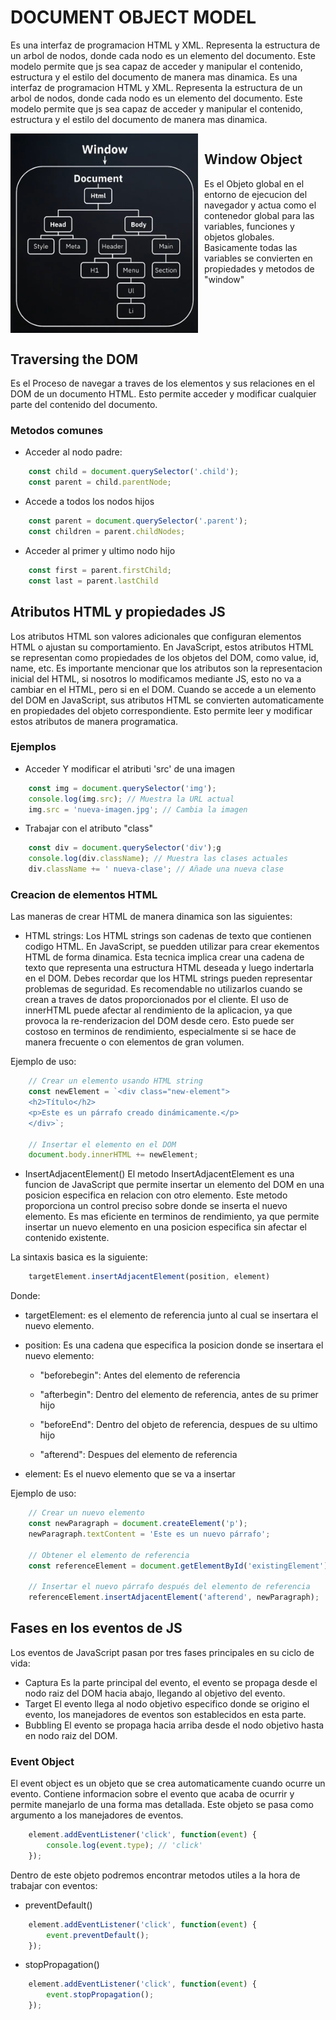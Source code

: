 # DOCUMENT OBJECT MODEL
Es una interfaz de programacion HTML y XML. Representa la estructura de un arbol de nodos, donde cada nodo es un elemento del documento. Este modelo permite que js sea capaz de acceder y manipular el contenido, estructura y el estilo del documento de manera mas dinamica.
Es una interfaz de programacion HTML y XML. Representa la estructura de un arbol de nodos, donde cada nodo es un elemento del documento. Este modelo permite que js sea capaz de acceder y manipular el contenido, estructura y el estilo del documento de manera mas dinamica.


<div style="display: flex; gap: 10px;">
    <img src="image.png" alt="alt text" width="300"/>
    <div>
        <h2>Window Object</h2>
        <p>Es el Objeto global en el entorno de ejecucion del navegador y actua como el contenedor global para las variables, funciones y objetos globales. Basicamente todas las variables se convierten en propiedades y metodos de "window"</p>
    </div>
</div>

## Traversing the DOM
Es el Proceso de navegar a traves de los elementos y sus relaciones en el DOM de un documento HTML. Esto permite acceder y modificar cualquier parte del contenido del documento.

### Metodos comunes
- Acceder al nodo padre:
``` javascript
    const child = document.querySelector('.child');
    const parent = child.parentNode;  
```

- Accede a todos los nodos hijos
``` javascript
    const parent = document.querySelector('.parent');
    const children = parent.childNodes;
```

- Acceder al primer y ultimo nodo hijo
``` javascript
    const first = parent.firstChild;
    const last = parent.lastChild
```

## Atributos HTML y propiedades JS
Los atributos HTML son valores adicionales que configuran elementos HTML o ajustan su comportamiento. En JavaScript, estos atributos HTML se representan como propiedades de los objetos del DOM, como value, id, name, etc. Es importante mencionar que los atributos son la representacion inicial del HTML, si nosotros lo modificamos mediante JS, esto no va a cambiar en el HTML, pero si en el DOM.
Cuando se accede a un elemento del DOM en JavaScript, sus atributos HTML se convierten automaticamente en propiedades del objeto correspondiente. Esto permite leer y modificar estos atributos de manera programatica.

### Ejemplos
- Acceder Y modificar el atributi 'src' de una imagen 
``` javascript
    const img = document.querySelector('img');
    console.log(img.src); // Muestra la URL actual
    img.src = 'nueva-imagen.jpg'; // Cambia la imagen
```
- Trabajar con el atributo "class"
``` javascript
    const div = document.querySelector('div');g
    console.log(div.className); // Muestra las clases actuales
    div.className += ' nueva-clase'; // Añade una nueva clase
```

### Creacion de elementos HTML
Las maneras de crear HTML de manera dinamica son las siguientes:
- HTML strings:
Los HTML strings son cadenas de texto que contienen codigo HTML. En JavaScript, se puedden utilizar para crear ekementos HTML de forma dinamica. Esta tecnica implica crear una cadena de texto que representa una estructura HTML deseada y luego indertarla en el DOM.
Debes recordar que los HTML strings pueden representar problemas de seguridad. Es recomendable no utilizarlos cuando se crean a traves de datos proporcionados por el cliente. El uso de innerHTML puede afectar al rendimiento de la aplicacion, ya que provoca la re-renderizacion del DOM desde cero. Esto puede ser costoso en terminos de rendimiento, especialmente si se hace de manera frecuente o con elementos de gran volumen.

Ejemplo de uso:   
``` javascript
    // Crear un elemento usando HTML string
    const newElement = `<div class="new-element">
    <h2>Título</h2>
    <p>Este es un párrafo creado dinámicamente.</p>
    </div>`;

    // Insertar el elemento en el DOM
    document.body.innerHTML += newElement;
```

- InsertAdjacentElement()
El metodo InsertAdjacentElement es una funcion de JavaScript que permite insertar un elemento del DOM en una posicion especifica en relacion con otro elemento. Este metodo proporciona un control preciso sobre donde se inserta el nuevo elemento. Es mas eficiente en terminos de rendimiento, ya que permite insertar un  nuevo elemento en una posicion especifica sin afectar el contenido existente.

La sintaxis basica es la siguiente:

``` javascript
    targetElement.insertAdjacentElement(position, element)
```

Donde:
- targetElement: es el elemento de referencia junto al cual se insertara el nuevo elemento.

- position: Es una cadena que especifica la posicion donde se insertara el nuevo elemento:

    - "beforebegin": Antes del elemento de referencia

    - "afterbegin": Dentro del elemento de referencia, antes de su primer hijo

    - "beforeEnd": Dentro del objeto de referencia, despues de su ultimo hijo

    - "afterend": Despues del elemento de referencia

- element: Es el nuevo elemento que se va a insertar

Ejemplo de uso:

``` javascript
    // Crear un nuevo elemento
    const newParagraph = document.createElement('p');
    newParagraph.textContent = 'Este es un nuevo párrafo';

    // Obtener el elemento de referencia
    const referenceElement = document.getElementById('existingElement');

    // Insertar el nuevo párrafo después del elemento de referencia
    referenceElement.insertAdjacentElement('afterend', newParagraph);
```

## Fases en los eventos de JS
Los eventos de JavaScript pasan por tres fases principales en su ciclo de vida:
- Captura
    Es la parte principal del evento, el evento se propaga desde el nodo raiz del DOM hacia abajo, llegando al objetivo del evento.
- Target
    El evento llega al nodo objetivo especifico donde se origino el evento, los manejadores de eventos son establecidos en esta parte.
- Bubbling
    El evento se propaga hacia arriba desde el nodo objetivo hasta en nodo raiz del DOM.

### Event Object
El event object es un objeto que se crea automaticamente cuando ocurre un evento. Contiene informacion sobre el evento que acaba de ocurrir y permite manejarlo de una forma mas detallada. Este objeto se pasa como argumento a los manejadores de eventos.

``` javascript
    element.addEventListener('click', function(event) {
        console.log(event.type); // 'click'
    });
```

Dentro de este objeto podremos encontrar metodos utiles a la hora de trabajar con eventos:
- preventDefault()
``` javascript
    element.addEventListener('click', function(event) {
        event.preventDefault();
    });
```
- stopPropagation()

``` javascript
    element.addEventListener('click', function(event) {
        event.stopPropagation();
    });
```